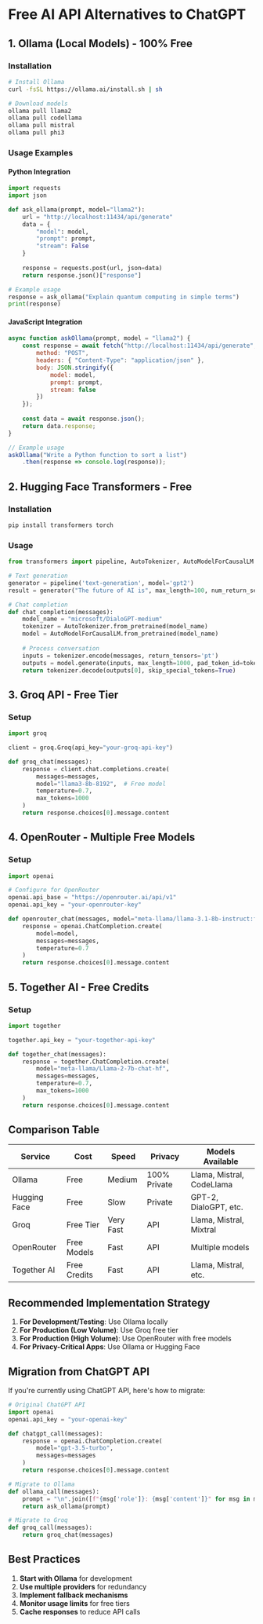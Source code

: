 # Free AI API Alternatives to ChatGPT

## 1. Ollama (Local Models) - 100% Free

### Installation
```bash
# Install Ollama
curl -fsSL https://ollama.ai/install.sh | sh

# Download models
ollama pull llama2
ollama pull codellama
ollama pull mistral
ollama pull phi3
```

### Usage Examples

#### Python Integration
```python
import requests
import json

def ask_ollama(prompt, model="llama2"):
    url = "http://localhost:11434/api/generate"
    data = {
        "model": model,
        "prompt": prompt,
        "stream": False
    }
    
    response = requests.post(url, json=data)
    return response.json()["response"]

# Example usage
response = ask_ollama("Explain quantum computing in simple terms")
print(response)
```

#### JavaScript Integration
```javascript
async function askOllama(prompt, model = "llama2") {
    const response = await fetch("http://localhost:11434/api/generate", {
        method: "POST",
        headers: { "Content-Type": "application/json" },
        body: JSON.stringify({
            model: model,
            prompt: prompt,
            stream: false
        })
    });
    
    const data = await response.json();
    return data.response;
}

// Example usage
askOllama("Write a Python function to sort a list")
    .then(response => console.log(response));
```

## 2. Hugging Face Transformers - Free

### Installation
```bash
pip install transformers torch
```

### Usage
```python
from transformers import pipeline, AutoTokenizer, AutoModelForCausalLM

# Text generation
generator = pipeline('text-generation', model='gpt2')
result = generator("The future of AI is", max_length=100, num_return_sequences=1)

# Chat completion
def chat_completion(messages):
    model_name = "microsoft/DialoGPT-medium"
    tokenizer = AutoTokenizer.from_pretrained(model_name)
    model = AutoModelForCausalLM.from_pretrained(model_name)
    
    # Process conversation
    inputs = tokenizer.encode(messages, return_tensors='pt')
    outputs = model.generate(inputs, max_length=1000, pad_token_id=tokenizer.eos_token_id)
    return tokenizer.decode(outputs[0], skip_special_tokens=True)
```

## 3. Groq API - Free Tier

### Setup
```python
import groq

client = groq.Groq(api_key="your-groq-api-key")

def groq_chat(messages):
    response = client.chat.completions.create(
        messages=messages,
        model="llama3-8b-8192",  # Free model
        temperature=0.7,
        max_tokens=1000
    )
    return response.choices[0].message.content
```

## 4. OpenRouter - Multiple Free Models

### Setup
```python
import openai

# Configure for OpenRouter
openai.api_base = "https://openrouter.ai/api/v1"
openai.api_key = "your-openrouter-key"

def openrouter_chat(messages, model="meta-llama/llama-3.1-8b-instruct:free"):
    response = openai.ChatCompletion.create(
        model=model,
        messages=messages,
        temperature=0.7
    )
    return response.choices[0].message.content
```

## 5. Together AI - Free Credits

### Setup
```python
import together

together.api_key = "your-together-api-key"

def together_chat(messages):
    response = together.ChatCompletion.create(
        model="meta-llama/Llama-2-7b-chat-hf",
        messages=messages,
        temperature=0.7,
        max_tokens=1000
    )
    return response.choices[0].message.content
```

## Comparison Table

| Service | Cost | Speed | Privacy | Models Available |
|---------|------|-------|---------|------------------|
| Ollama | Free | Medium | 100% Private | Llama, Mistral, CodeLlama |
| Hugging Face | Free | Slow | Private | GPT-2, DialoGPT, etc. |
| Groq | Free Tier | Very Fast | API | Llama, Mistral, Mixtral |
| OpenRouter | Free Models | Fast | API | Multiple models |
| Together AI | Free Credits | Fast | API | Llama, Mistral, etc. |

## Recommended Implementation Strategy

1. **For Development/Testing**: Use Ollama locally
2. **For Production (Low Volume)**: Use Groq free tier
3. **For Production (High Volume)**: Use OpenRouter with free models
4. **For Privacy-Critical Apps**: Use Ollama or Hugging Face

## Migration from ChatGPT API

If you're currently using ChatGPT API, here's how to migrate:

```python
# Original ChatGPT API
import openai
openai.api_key = "your-openai-key"

def chatgpt_call(messages):
    response = openai.ChatCompletion.create(
        model="gpt-3.5-turbo",
        messages=messages
    )
    return response.choices[0].message.content

# Migrate to Ollama
def ollama_call(messages):
    prompt = "\n".join([f"{msg['role']}: {msg['content']}" for msg in messages])
    return ask_ollama(prompt)

# Migrate to Groq
def groq_call(messages):
    return groq_chat(messages)
```

## Best Practices

1. **Start with Ollama** for development
2. **Use multiple providers** for redundancy
3. **Implement fallback mechanisms**
4. **Monitor usage limits** for free tiers
5. **Cache responses** to reduce API calls